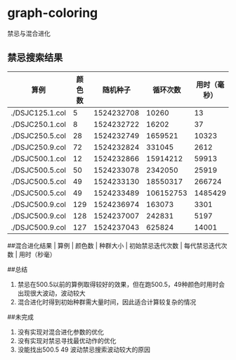 # graph-coloring
禁忌与混合进化

## 禁忌搜索结果

| 算例 | 颜色数 |  随机种子 | 循环次数 | 用时（毫秒）| 每毫秒迭代次数 |
-|-|-|-|-|-
./DSJC125.1.col|5|1524232708|10260|13|789.231|  
./DSJC250.1.col|8|1524232722|16202|37|437.892| 
./DSJC250.5.col|28|1524232749|1659521|10323|160.76| 
./DSJC250.9.col|72|1524232824|331045|2612|126.74|
./DSJC500.1.col|12|1524232866|15914212|59913|265.622|
./DSJC500.5.col|50|1524233078|2342050|25919|90.3604|  
./DSJC500.5.col|49|1524233130|18550317|266724|69.5487|
./DSJC500.5.col|49|1524233489|106152753|1485429|71.4627|
./DSJC500.9.col|129|1524236974|163073|3301|49.4011| 
./DSJC500.9.col|128|1524237007|242831|5197|46.7252|  
./DSJC500.9.col|127|1524237043|625824|14001|44.6985|


##混合进化结果
| 算例 | 颜色数 |  种群大小 | 初始禁忌迭代次数 | 每代禁忌迭代次数 | 用时（秒毫）


##总结
1. 禁忌在500.5以前的算例取得较好的效果，但在跑500.5，49种颜色时用时会出现很大波动，波动较大
2. 混合进化时得到初始种群需大量时间，因此适合计算较复杂的情况

##未完成
1. 没有实现对混合进化参数的优化
2. 没有实现对禁忌寻找最优动作的优化
3. 没能找出500.5 49 波动禁忌搜索波动较大的原因